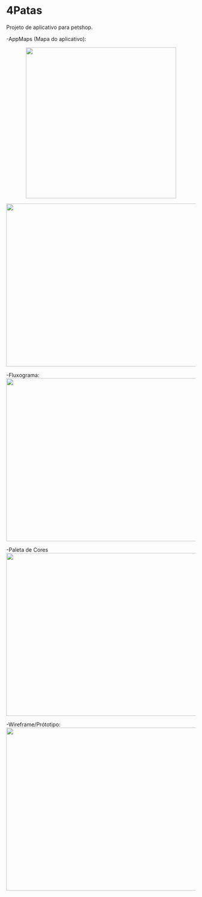 # 4Patas

Projeto de aplicativo para petshop.


-AppMaps (Mapa do aplicativo):

<div align="center">
    <img src="https://user-images.githubusercontent.com/79460887/130532795-015631d6-1b15-460f-af6f-d3eac7c7f404.jpg" width="400px"</img> 
</div>

 <img src=iframe width="768" height="432" src="https://miro.com/app/live-embed/o9J_l3Z0dMI=/?moveToViewport=1011,-993,3510,1669" frameBorder="0" scrolling="no" allowFullScreen></iframe>

-Fluxograma:
<img src=iframe width="768" height="432" src="https://miro.com/app/live-embed/o9J_l2lBAjU=/?moveToViewport=-3555,-2740,10240,4869" frameBorder="0" scrolling="no" allowFullScreen></iframe>


-Paleta de Cores
<img src=iframe width="768" height="432" src="https://miro.com/app/live-embed/o9J_l2krfs4=/?moveToViewport=-273,-177,925,439" frameBorder="0" scrolling="no" allowFullScreen></iframe>

-Wireframe/Prótotipo:
<img src=iframe width="768" height="432" src="https://miro.com/app/live-embed/o9J_l2wFUpc=/?moveToViewport=-1389,-705,5215,2480" frameBorder="0" scrolling="no" allowFullScreen></iframe>
